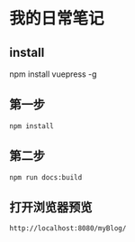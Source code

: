# 我的日常笔记
## install
npm install vuepress -g
## 第一步
```
npm install
```

## 第二步
```
npm run docs:build
```
## 打开浏览器预览
```
http://localhost:8080/myBlog/
```
